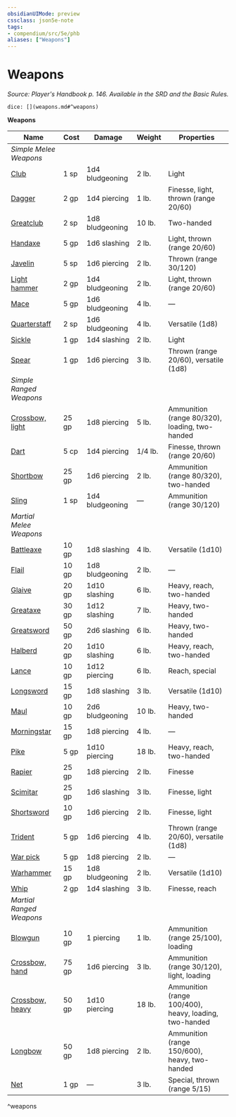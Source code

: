 ```yaml
---
obsidianUIMode: preview
cssclass: json5e-note
tags:
- compendium/src/5e/phb
aliases: ["Weapons"]
---
```

# Weapons
*Source: Player's Handbook p. 146. Available in the SRD and the Basic Rules.* 

`dice: [](weapons.md#^weapons)`

**Weapons**

| Name | Cost | Damage | Weight | Properties |
|------|------|--------|--------|------------|
| *Simple Melee Weapons* |  |  |  |  |
| [Club](/compendium/items/club.md) | 1 sp | 1d4 bludgeoning | 2 lb. | Light |
| [Dagger](/compendium/items/dagger.md) | 2 gp | 1d4 piercing | 1 lb. | Finesse, light, thrown (range 20/60) |
| [Greatclub](/compendium/items/greatclub.md) | 2 sp | 1d8 bludgeoning | 10 lb. | Two-handed |
| [Handaxe](/compendium/items/handaxe.md) | 5 gp | 1d6 slashing | 2 lb. | Light, thrown (range 20/60) |
| [Javelin](/compendium/items/javelin.md) | 5 sp | 1d6 piercing | 2 lb. | Thrown (range 30/120) |
| [Light hammer](/compendium/items/light-hammer.md) | 2 gp | 1d4 bludgeoning | 2 lb. | Light, thrown (range 20/60) |
| [Mace](/compendium/items/mace.md) | 5 gp | 1d6 bludgeoning | 4 lb. | — |
| [Quarterstaff](/compendium/items/quarterstaff.md) | 2 sp | 1d6 bludgeoning | 4 lb. | Versatile (1d8) |
| [Sickle](/compendium/items/sickle.md) | 1 gp | 1d4 slashing | 2 lb. | Light |
| [Spear](/compendium/items/spear.md) | 1 gp | 1d6 piercing | 3 lb. | Thrown (range 20/60), versatile (1d8) |
| *Simple Ranged Weapons* |  |  |  |  |
| [Crossbow, light](/compendium/items/light-crossbow.md) | 25 gp | 1d8 piercing | 5 lb. | Ammunition (range 80/320), loading, two-handed |
| [Dart](/compendium/items/dart.md) | 5 cp | 1d4 piercing | 1/4 lb. | Finesse, thrown (range 20/60) |
| [Shortbow](/compendium/items/shortbow.md) | 25 gp | 1d6 piercing | 2 lb. | Ammunition (range 80/320), two-handed |
| [Sling](/compendium/items/sling.md) | 1 sp | 1d4 bludgeoning | — | Ammunition (range 30/120) |
| *Martial Melee Weapons* |  |  |  |  |
| [Battleaxe](/compendium/items/battleaxe.md) | 10 gp | 1d8 slashing | 4 lb. | Versatile (1d10) |
| [Flail](/compendium/items/flail.md) | 10 gp | 1d8 bludgeoning | 2 lb. | — |
| [Glaive](/compendium/items/glaive.md) | 20 gp | 1d10 slashing | 6 lb. | Heavy, reach, two-handed |
| [Greataxe](/compendium/items/greataxe.md) | 30 gp | 1d12 slashing | 7 lb. | Heavy, two-handed |
| [Greatsword](/compendium/items/greatsword.md) | 50 gp | 2d6 slashing | 6 lb. | Heavy, two-handed |
| [Halberd](/compendium/items/halberd.md) | 20 gp | 1d10 slashing | 6 lb. | Heavy, reach, two-handed |
| [Lance](/compendium/items/lance.md) | 10 gp | 1d12 piercing | 6 lb. | Reach, special |
| [Longsword](/compendium/items/longsword.md) | 15 gp | 1d8 slashing | 3 lb. | Versatile (1d10) |
| [Maul](/compendium/items/maul.md) | 10 gp | 2d6 bludgeoning | 10 lb. | Heavy, two-handed |
| [Morningstar](/compendium/items/morningstar.md) | 15 gp | 1d8 piercing | 4 lb. | — |
| [Pike](/compendium/items/pike.md) | 5 gp | 1d10 piercing | 18 lb. | Heavy, reach, two-handed |
| [Rapier](/compendium/items/rapier.md) | 25 gp | 1d8 piercing | 2 lb. | Finesse |
| [Scimitar](/compendium/items/scimitar.md) | 25 gp | 1d6 slashing | 3 lb. | Finesse, light |
| [Shortsword](/compendium/items/shortsword.md) | 10 gp | 1d6 piercing | 2 lb. | Finesse, light |
| [Trident](/compendium/items/trident.md) | 5 gp | 1d6 piercing | 4 lb. | Thrown (range 20/60), versatile (1d8) |
| [War pick](/compendium/items/war-pick.md) | 5 gp | 1d8 piercing | 2 lb. | — |
| [Warhammer](/compendium/items/warhammer.md) | 15 gp | 1d8 bludgeoning | 2 lb. | Versatile (1d10) |
| [Whip](/compendium/items/whip.md) | 2 gp | 1d4 slashing | 3 lb. | Finesse, reach |
| *Martial Ranged Weapons* |  |  |  |  |
| [Blowgun](/compendium/items/blowgun.md) | 10 gp | 1 piercing | 1 lb. | Ammunition (range 25/100), loading |
| [Crossbow, hand](/compendium/items/hand-crossbow.md) | 75 gp | 1d6 piercing | 3 lb. | Ammunition (range 30/120), light, loading |
| [Crossbow, heavy](/compendium/items/heavy-crossbow.md) | 50 gp | 1d10 piercing | 18 lb. | Ammunition (range 100/400), heavy, loading, two-handed |
| [Longbow](/compendium/items/longbow.md) | 50 gp | 1d8 piercing | 2 lb. | Ammunition (range 150/600), heavy, two-handed |
| [Net](/compendium/items/net.md) | 1 gp | — | 3 lb. | Special, thrown (range 5/15) |
^weapons